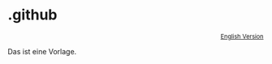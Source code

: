 # .github
<p align="right"><sub><a href="README_EN.md">English Version</a></sub></p>
<p>Das ist eine Vorlage.</p>
